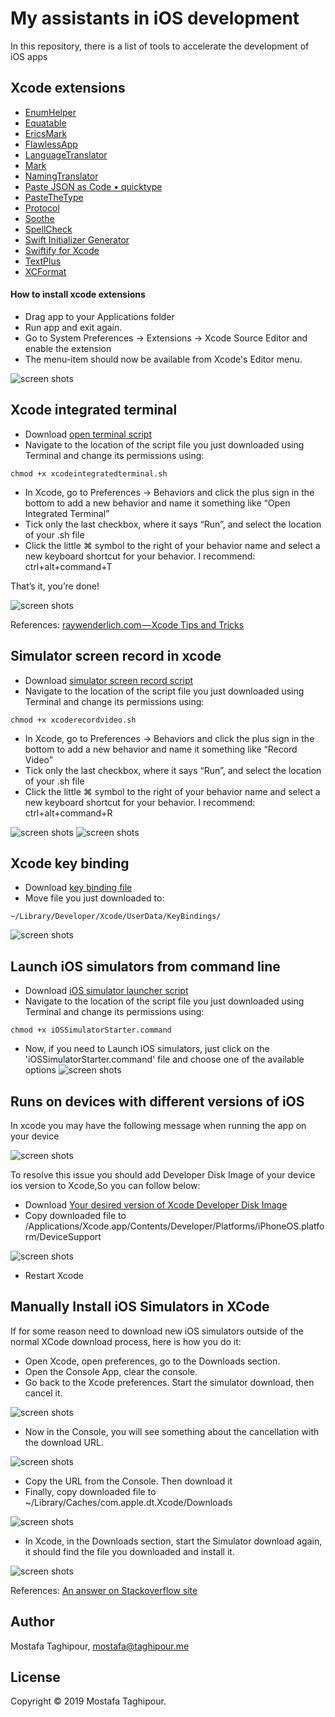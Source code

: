 # My assistants in iOS development

In this repository, there is a list of tools to accelerate the development of iOS apps

## Xcode extensions
- [EnumHelper](https://itunes.apple.com/us/app/enumhelper-for-xcode/id1168548047?mt=12)
- [Equatable](https://github.com/sergdort/XcodeEquatableGenerator)
- [EricsMark](https://github.com/richardfrk/EricsMark)
- [FlawlessApp](https://flawlessapp.io/)
- [LanguageTranslator](https://itunes.apple.com/app/languagetranslator-for-xcode/id1218781096?mt=12)
- [Mark](https://github.com/velyan/Mark)
- [NamingTranslator](https://itunes.apple.com/app/namingtranslator-for-xcode/id1218784832?mt=12)
- [Paste JSON as Code • quicktype](https://github.com/quicktype/quicktype-xcode)
- [PasteTheType](https://itunes.apple.com/us/app/pastethetype/id1288063933?mt=12)
- [Protocol](https://itunes.apple.com/ca/app/protocol-for-xcode/id1212245111?mt=12)
- [Soothe](https://github.com/bsarrazin/soothe)
- [SpellCheck](https://github.com/wangjiejacques/XSpellCheck)
- [Swift Initializer Generator](https://github.com/Bouke/SwiftInitializerGenerator)
- [Swiftify for Xcode](https://itunes.apple.com/us/app/swiftify-for-xcode/id1183412116?mt=12)
- [TextPlus](https://github.com/tuan188/MGTextPlus)
- [XCFormat](https://itunes.apple.com/us/app/xcformat/id1165321484?mt=12)

#### How to install xcode extensions
- Drag app to your Applications folder
- Run app and exit again.
- Go to System Preferences -> Extensions -> Xcode Source Editor and enable the extension
- The menu-item should now be available from Xcode's Editor menu.

![screen shots](https://raw.githubusercontent.com/mostafataghipour/My-assistants-in-iOS-development/master/screenshots/1.jpg)

## Xcode integrated terminal
- Download [open terminal script](scripts/xcodeintegratedterminal.sh)
- Navigate to the location of the script file you just downloaded using Terminal and change its permissions using:
```
chmod +x xcodeintegratedterminal.sh
```
- In Xcode, go to Preferences -> Behaviors and click the plus sign in the bottom to add a new behavior and name it something like “Open Integrated Terminal”
- Tick only the last checkbox, where it says “Run”, and select the location of your .sh file
- Click the little ⌘ symbol to the right of your behavior name and select a new keyboard shortcut for your behavior. I recommend: ctrl+alt+command+T

That’s it, you’re done!

![screen shots](https://raw.githubusercontent.com/mostafataghipour/My-assistants-in-iOS-development/master/screenshots/3.jpg)

References:
[raywenderlich.com — Xcode Tips and Tricks](https://videos.raywenderlich.com/courses/88-xcode-tips-and-tricks/lessons/1?_ga=2.76767701.1781382542.1511961357-1141213228.1402497002)

## Simulator screen record in xcode 
- Download [simulator screen record script](scripts/xcoderecordvideo.sh)
- Navigate to the location of the script file you just downloaded using Terminal and change its permissions using:
```
chmod +x xcoderecordvideo.sh
```
- In Xcode, go to Preferences -> Behaviors and click the plus sign in the bottom to add a new behavior and name it something like “Record Video”
- Tick only the last checkbox, where it says “Run”, and select the location of your .sh file
- Click the little ⌘ symbol to the right of your behavior name and select a new keyboard shortcut for your behavior. I recommend: ctrl+alt+command+R

![screen shots](https://raw.githubusercontent.com/mostafataghipour/My-assistants-in-iOS-development/master/screenshots/3.jpg)
![screen shots](https://raw.githubusercontent.com/mostafataghipour/My-assistants-in-iOS-development/master/screenshots/5.jpg)

## Xcode key binding
- Download [key binding file](scripts/MTP%20Key%20Binding.idekeybindings)
- Move file you just downloaded to:
```
~/Library/Developer/Xcode/UserData/KeyBindings/
```

![screen shots](https://raw.githubusercontent.com/mostafataghipour/My-assistants-in-iOS-development/master/screenshots/4.jpg)

## Launch iOS simulators from command line
- Download [iOS simulator launcher script](scripts/iOSSimulatorStarter.command)
- Navigate to the location of the script file you just downloaded using Terminal and change its permissions using:
```
chmod +x iOSSimulatorStarter.command
```
- Now, if you need to Launch iOS simulators, just click on the 'iOSSimulatorStarter.command' file and choose one of the available options
![screen shots](https://raw.githubusercontent.com/mostafataghipour/My-assistants-in-iOS-development/master/screenshots/2.jpg)

## Runs on devices with different versions of iOS
In xcode you may have the following message when running the app on your device

![screen shots](https://raw.githubusercontent.com/mostafataghipour/My-assistants-in-iOS-development/master/screenshots/6.jpg)

To resolve this issue you should add Developer Disk Image of your device ios version to Xcode,So you can follow below:
- Download [Your desired version of Xcode Developer Disk Image](https://github.com/xushuduo/Xcode-iOS-Developer-Disk-Image/releases)
- Copy downloaded file to /Applications/Xcode.app/Contents/Developer/Platforms/iPhoneOS.platform/DeviceSupport 

![screen shots](https://raw.githubusercontent.com/mostafataghipour/My-assistants-in-iOS-development/master/screenshots/7.jpg)

- Restart Xcode

## Manually Install iOS Simulators in XCode
If for some reason need to download new iOS simulators outside of the normal XCode download process, here is how you do it:
- Open Xcode, open preferences, go to the Downloads section.
- Open the Console App, clear the console.
- Go back to the Xcode preferences. Start the simulator download, then cancel it.

![screen shots](https://raw.githubusercontent.com/mostafataghipour/My-assistants-in-iOS-development/master/screenshots/8.jpg)

- Now in the Console, you will see something about the cancellation with the download URL.

![screen shots](https://raw.githubusercontent.com/mostafataghipour/My-assistants-in-iOS-development/master/screenshots/9.jpg)

- Copy the URL from the Console. Then download it
- Finally, copy downloaded file to ~/Library/Caches/com.apple.dt.Xcode/Downloads

![screen shots](https://raw.githubusercontent.com/mostafataghipour/My-assistants-in-iOS-development/master/screenshots/11.jpg)

- In Xcode, in the Downloads section, start the Simulator download again, it should find the file you downloaded and install it.

![screen shots](https://raw.githubusercontent.com/mostafataghipour/My-assistants-in-iOS-development/master/screenshots/10.jpg)


References:
[An answer on Stackoverflow site](https://stackoverflow.com/a/29111012)


## Author

Mostafa Taghipour, mostafa@taghipour.me

## License

Copyright © 2019 Mostafa Taghipour. 

[LICENSE]: LICENSE
